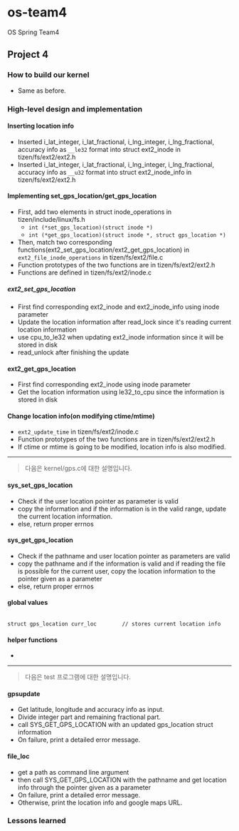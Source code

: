 # os-team4
OS Spring Team4
## Project 4

### How to build our kernel
* Same as before.

### High-level design and implementation
#### Inserting location info
* Inserted i_lat_integer, i_lat_fractional, i_lng_integer, i_lng_fractional, accuracy info as `__le32` format into struct ext2_inode in tizen/fs/ext2/ext2.h
* Inserted i_lat_integer, i_lat_fractional, i_lng_integer, i_lng_fractional, accuracy info as `__u32` format into struct ext2_inode_info in tizen/fs/ext2/ext2.h

#### Implementing set_gps_location/get_gps_location
* First, add two elements in struct inode_operations in tizen/include/linux/fs.h
  * `int (*set_gps_location)(struct inode *)`
  * `int (*get_gps_location)(struct inode *, struct gps_location *)`
* Then, match two corresponding functions(ext2_set_gps_location/ext2_get_gps_location) in `ext2_file_inode_operations` in tizen/fs/ext2/file.c
* Function prototypes of the two functions are in tizen/fs/ext2/ext2.h
* Functions are defined in tizen/fs/ext2/inode.c
##### ext2_set_gps_location
* First find corresponding ext2_inode and ext2_inode_info using inode parameter
* Update the location information after read_lock since it's reading current location information
* use cpu_to_le32 when updating ext2_inode information since it will be stored in disk
* read_unlock after finishing the update

#### ext2_get_gps_location
* First find corresponding ext2_inode using inode parameter
* Get the location information using le32_to_cpu since the information is stored in disk

#### Change location info(on modifying ctime/mtime)
* `ext2_update_time` in tizen/fs/ext2/inode.c 
* Function prototypes of the two functions are in tizen/fs/ext2/ext2.h
* If ctime or mtime is going to be modified, location info is also modified.

---

> 다음은 kernel/gps.c에 대한 설명입니다.

#### sys_set_gps_location
* Check if the user location pointer as parameter is valid
* copy the information and if the information is in the valid range, update the current location information.
* else, return proper errnos

#### sys_get_gps_location
* Check if the pathname and user location pointer as parameters are valid
* copy the pathname and if the information is valid and if reading the file is possible for the current user, copy the location information to the pointer given as a parameter
* else, return proper errnos

#### global values
<pre><code>
struct gps_location curr_loc        // stores current location info
</code></pre>
#### helper functions
* 
---

> 다음은 test 프로그램에 대한 설명입니다.

#### gpsupdate
* Get latitude, longitude and accuracy info as input.
* Divide integer part and remaining fractional part.
* call SYS_GET_GPS_LOCATION with an updated gps_location struct information
* On failure, print a detailed error message.

#### file_loc
* get a path as command line argument
* then call SYS_GET_GPS_LOCATION with the pathname and get location info through the pointer given as a parameter
* On failure, print a detailed error message.
* Otherwise, print the location info and google maps URL.

### Lessons learned

